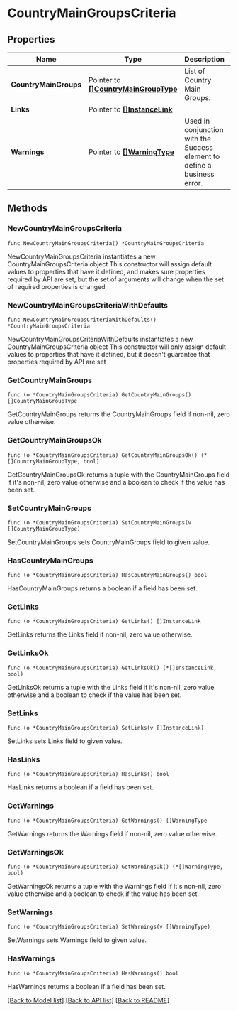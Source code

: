 # CountryMainGroupsCriteria

## Properties

Name | Type | Description | Notes
------------ | ------------- | ------------- | -------------
**CountryMainGroups** | Pointer to [**[]CountryMainGroupType**](CountryMainGroupType.md) | List of Country Main Groups. | [optional] 
**Links** | Pointer to [**[]InstanceLink**](InstanceLink.md) |  | [optional] 
**Warnings** | Pointer to [**[]WarningType**](WarningType.md) | Used in conjunction with the Success element to define a business error. | [optional] 

## Methods

### NewCountryMainGroupsCriteria

`func NewCountryMainGroupsCriteria() *CountryMainGroupsCriteria`

NewCountryMainGroupsCriteria instantiates a new CountryMainGroupsCriteria object
This constructor will assign default values to properties that have it defined,
and makes sure properties required by API are set, but the set of arguments
will change when the set of required properties is changed

### NewCountryMainGroupsCriteriaWithDefaults

`func NewCountryMainGroupsCriteriaWithDefaults() *CountryMainGroupsCriteria`

NewCountryMainGroupsCriteriaWithDefaults instantiates a new CountryMainGroupsCriteria object
This constructor will only assign default values to properties that have it defined,
but it doesn't guarantee that properties required by API are set

### GetCountryMainGroups

`func (o *CountryMainGroupsCriteria) GetCountryMainGroups() []CountryMainGroupType`

GetCountryMainGroups returns the CountryMainGroups field if non-nil, zero value otherwise.

### GetCountryMainGroupsOk

`func (o *CountryMainGroupsCriteria) GetCountryMainGroupsOk() (*[]CountryMainGroupType, bool)`

GetCountryMainGroupsOk returns a tuple with the CountryMainGroups field if it's non-nil, zero value otherwise
and a boolean to check if the value has been set.

### SetCountryMainGroups

`func (o *CountryMainGroupsCriteria) SetCountryMainGroups(v []CountryMainGroupType)`

SetCountryMainGroups sets CountryMainGroups field to given value.

### HasCountryMainGroups

`func (o *CountryMainGroupsCriteria) HasCountryMainGroups() bool`

HasCountryMainGroups returns a boolean if a field has been set.

### GetLinks

`func (o *CountryMainGroupsCriteria) GetLinks() []InstanceLink`

GetLinks returns the Links field if non-nil, zero value otherwise.

### GetLinksOk

`func (o *CountryMainGroupsCriteria) GetLinksOk() (*[]InstanceLink, bool)`

GetLinksOk returns a tuple with the Links field if it's non-nil, zero value otherwise
and a boolean to check if the value has been set.

### SetLinks

`func (o *CountryMainGroupsCriteria) SetLinks(v []InstanceLink)`

SetLinks sets Links field to given value.

### HasLinks

`func (o *CountryMainGroupsCriteria) HasLinks() bool`

HasLinks returns a boolean if a field has been set.

### GetWarnings

`func (o *CountryMainGroupsCriteria) GetWarnings() []WarningType`

GetWarnings returns the Warnings field if non-nil, zero value otherwise.

### GetWarningsOk

`func (o *CountryMainGroupsCriteria) GetWarningsOk() (*[]WarningType, bool)`

GetWarningsOk returns a tuple with the Warnings field if it's non-nil, zero value otherwise
and a boolean to check if the value has been set.

### SetWarnings

`func (o *CountryMainGroupsCriteria) SetWarnings(v []WarningType)`

SetWarnings sets Warnings field to given value.

### HasWarnings

`func (o *CountryMainGroupsCriteria) HasWarnings() bool`

HasWarnings returns a boolean if a field has been set.


[[Back to Model list]](../README.md#documentation-for-models) [[Back to API list]](../README.md#documentation-for-api-endpoints) [[Back to README]](../README.md)


